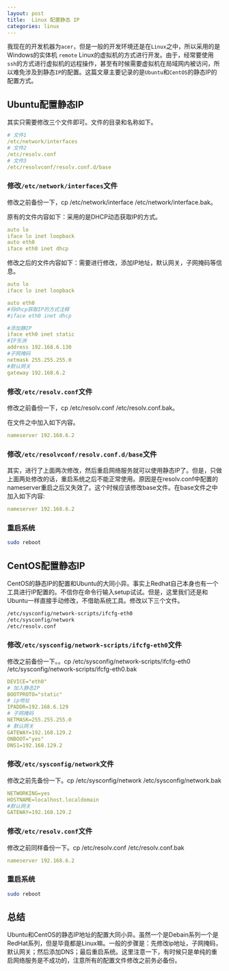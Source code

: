 ```yaml
---
layout: post
title:  Linux 配置静态 IP
categories: linux
---
```


我现在的开发机器为```acer```，但是一般的开发环境还是在```Linux```之中，所以采用的是Windows的实体机 ```remote``` Linux的虚拟机的方式进行开发。由于，经常要使用```ssh```的方式进行虚拟机的远程操作，甚至有时候需要虚拟机在局域网内被访问，所以难免涉及到静态```IP```的配置。这篇文章主要记录的是```Ubuntu```和```CentOS```的静态IP的配置方式。

## Ubuntu配置静态IP ##

其实只需要修改三个文件即可。文件的目录和名称如下。

```yaml
# 文件1
/etc/network/interfaces
# 文件2
/etc/resolv.conf
# 文件3
/etc/resolvconf/resolv.conf.d/base
```

### 修改```/etc/network/interfaces```文件 ###

修改之前备份一下，cp /etc/network/interface /etc/network/interface.bak。

原有的文件内容如下：采用的是DHCP动态获取IP的方式。

```yaml
auto lo
iface lo inet loopback
auto eth0
iface eth0 inet dhcp
```

修改之后的文件内容如下：需要进行修改，添加IP地址，默认网关，子网掩码等信息。

```yaml
auto lo
iface lo inet loopback

auto eth0
#将dhcp获取IP的方式注释
#iface eth0 inet dhcp

#添加静IP
iface eth0 inet static
#IP东洲
address 192.168.6.130
#子网掩码
netmask 255.255.255.0
#默认网关
gateway 192.168.6.2
```

### 修改```/etc/resolv.conf```文件 ###

修改之前备份一下，cp /etc/resolv.conf /etc/resolv.conf.bak。

在文件之中加入如下内容。

```yaml
nameserver 192.168.6.2
```

### 修改```/etc/resolvconf/resolv.conf.d/base```文件 ###

其实，进行了上面两次修改，然后重启网络服务就可以使用静态IP了。但是，只做上面两处修改的话，重启系统之后不能正常使用。原因是在resolv.conf中配置的nameserver重启之后又失效了。这个时候应该修改base文件。在base文件之中加入如下内容:

```yaml
nameserver 192.168.6.2
```

### 重启系统 ###

```bash
sudo reboot
```

## CentOS配置静态IP ##

CentOS的静态IP的配置和Ubuntu的大同小异。事实上Redhat自己本身也有一个工具进行IP配置的。不信你在命令行输入setup试试。但是，这里我们还是和Ubuntu一样直接手动修改，不借助系统工具。修改以下三个文件。

```bash
/etc/sysconfig/network-scripts/ifcfg-eth0
/etc/sysconfig/network
/etc/resolv.conf
```

### 修改```/etc/sysconfig/network-scripts/ifcfg-eth0```文件 ###

修改之前备份一下。。cp /etc/sysconfig/network-scripts/ifcfg-eth0 /etc/sysconfig/network-scripts/ifcfg-eth0.bak

```yaml
DEVICE="eth0"
# 加入静态IP
BOOTPROTO="static"
# ip地址
IPADDR=192.168.6.129
# 子网掩码
NETMASK=255.255.255.0
# 默认网关
GATEWAY=192.168.129.2
ONBOOT="yes"
DNS1=192.168.129.2
```

### 修改```/etc/sysconfig/network```文件 ###

修改之前先备份一下。cp /etc/sysconfig/network /etc/sysconfig/network.bak

```yaml
NETWORKING=yes
HOSTNAME=localhost.localdomain
#默认网关
GATEWAY=192.168.129.2
```

### 修改```/etc/resolv.conf```文件 ###

修改之前同样备份一下。cp /etc/resolv.conf /etc/resolv.conf.bak

```yaml
nameserver 192.168.6.2
```

### 重启系统 ###

```bash
sudo reboot
```

## 总结 ##

Ubuntu和CentOS的静态IP地址的配置大同小异。虽然一个是Debain系列一个是RedHat系列，但是毕竟都是Linux嘛。一般的步骤是：先修改ip地址，子网掩码，默认网关；然后添加DNS；最后重启系统。这里注意一下，有时候只是单纯的重启网络服务是不成功的，注意所有的配置文件修改之前务必备份。




